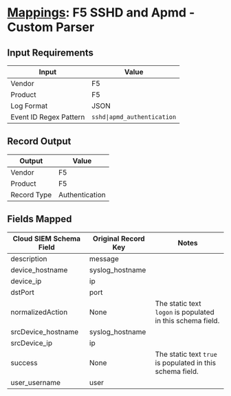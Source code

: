 # [Mappings](README.md): F5 SSHD and Apmd  - Custom Parser

## Input Requirements

|Input|Value|
|-----|-----|
|Vendor|F5|
|Product|F5|
|Log Format|JSON|
|Event ID Regex Pattern|`sshd\|apmd_authentication`|

## Record Output

|Output|Value|
|------|-----|
|Vendor|F5|
|Product|F5|
|Record Type|Authentication|

## Fields Mapped

|Cloud SIEM Schema Field|Original Record Key|Notes|
|-----------------------|-------------------|-----|
|description|message||
|device_hostname|syslog_hostname||
|device_ip|ip||
|dstPort|port||
|normalizedAction|None|The static text `logon` is populated in this schema field.|
|srcDevice_hostname|syslog_hostname||
|srcDevice_ip|ip||
|success|None|The static text `true` is populated in this schema field.|
|user_username|user||

